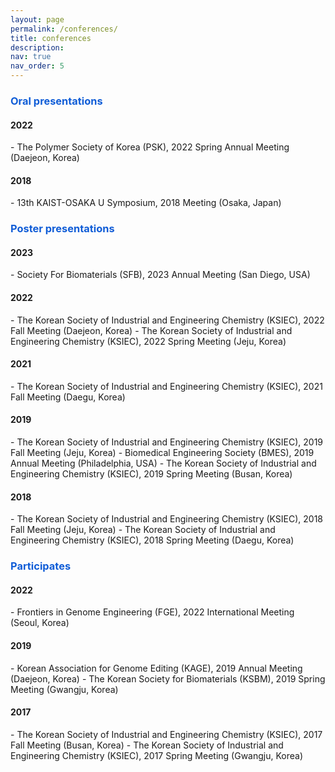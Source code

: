 ```yaml
---
layout: page
permalink: /conferences/
title: conferences
description: 
nav: true
nav_order: 5
---
```


<h3 style="color: rgb(16, 93, 215);">Oral presentations</h3>
<h4>2022</h4> 
  - The Polymer Society of Korea (PSK), 2022 Spring Annual Meeting (Daejeon, Korea)
<h4>2018</h4>
  - 13th KAIST-OSAKA U Symposium, 2018 Meeting (Osaka, Japan)


<h3 style="color: rgb(16, 93, 215);">Poster presentations</h3>
<h4>2023</h4>
  - Society For Biomaterials (SFB), 2023 Annual Meeting (San Diego, USA)
<h4>2022</h4>
  - The Korean Society of Industrial and Engineering Chemistry (KSIEC), 2022 Fall Meeting (Daejeon, Korea)
  - The Korean Society of Industrial and Engineering Chemistry (KSIEC), 2022 Spring Meeting (Jeju, Korea)
<h4>2021</h4>
  - The Korean Society of Industrial and Engineering Chemistry (KSIEC), 2021 Fall Meeting (Daegu, Korea)
<h4>2019</h4>
  - The Korean Society of Industrial and Engineering Chemistry (KSIEC), 2019 Fall Meeting (Jeju, Korea)
  - Biomedical Engineering Society (BMES), 2019 Annual Meeting (Philadelphia, USA)
  - The Korean Society of Industrial and Engineering Chemistry (KSIEC), 2019 Spring Meeting (Busan, Korea)
<h4>2018</h4>
  - The Korean Society of Industrial and Engineering Chemistry (KSIEC), 2018 Fall Meeting (Jeju, Korea)
  - The Korean Society of Industrial and Engineering Chemistry (KSIEC), 2018 Spring Meeting (Daegu, Korea)


<h3 style="color: rgb(16, 93, 215);">Participates</h3>
<h4>2022</h4>
  - Frontiers in Genome Engineering (FGE), 2022 International Meeting (Seoul, Korea) 
<h4>2019</h4>  
  - Korean Association for Genome Editing (KAGE), 2019 Annual Meeting (Daejeon, Korea)
  - The Korean Society for Biomaterials (KSBM), 2019 Spring Meeting (Gwangju, Korea)
<h4>2017</h4>
  - The Korean Society of Industrial and Engineering Chemistry (KSIEC), 2017 Fall Meeting (Busan, Korea)
  - The Korean Society of Industrial and Engineering Chemistry (KSIEC), 2017 Spring Meeting (Gwangju, Korea)
